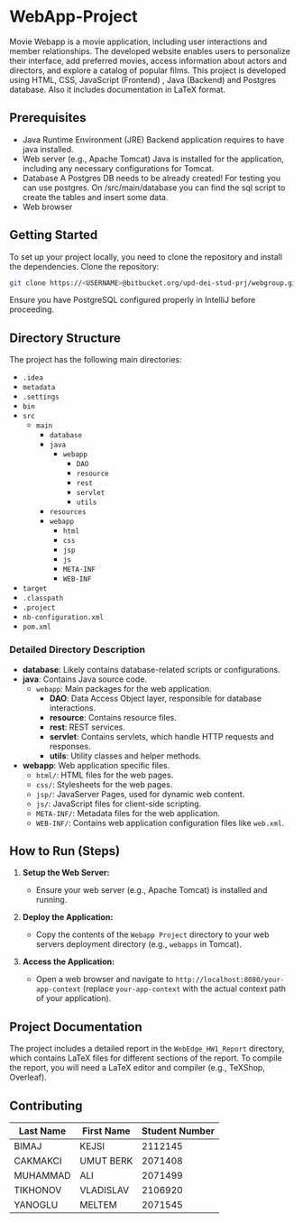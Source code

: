# WebApp-Project
Movie Webapp is a movie application, including user interactions and member relationships. The developed website enables users to personalize their interface, add preferred movies, access information about actors and directors, and explore a catalog of popular films. This project is developed using HTML, CSS, JavaScript (Frontend) , Java (Backend) and Postgres database. Also it includes  documentation in LaTeX format.

## Prerequisites
- Java Runtime Environment (JRE)
Backend application requires to have java installed.
- Web server (e.g., Apache Tomcat)
Java is installed for the application, including any necessary configurations for Tomcat.
- Database
A Postgres DB needs to be already created! For testing you can use postgres.
On /src/main/database you can find the sql script to create the tables and insert some data.
- Web browser

## Getting Started
To set up your project locally, you need to clone the repository and install the dependencies.
Clone the repository:
```bash 
git clone https://<USERNAME>@bitbucket.org/upd-dei-stud-prj/webgroup.git
```
Ensure you have PostgreSQL configured properly in IntelliJ before proceeding.

## Directory Structure

The project has the following main directories:

* `.idea`
* `metadata`
* `.settings`
* `bin`
* `src`
    * `main`
        * `database`
        * `java`
            * `webapp`
                * `DAO`
                * `resource`
                * `rest`
                * `servlet`
                * `utils`
        * `resources`
        * `webapp`
            * `html`
            * `css`
            * `jsp`
            * `js`
            * `META-INF`
            * `WEB-INF`
* `target`
* `.classpath`
* `.project`
* `nb-configuration.xml`
* `pom.xml`


### Detailed Directory Description

- **database**: Likely contains database-related scripts or configurations.
- **java**: Contains Java source code.
  - `webapp`: Main packages for the web application.
    - **DAO**: Data Access Object layer, responsible for database interactions.
    - **resource**: Contains resource files.
    - **rest**: REST services.
    - **servlet**: Contains servlets, which handle HTTP requests and responses.
    - **utils**: Utility classes and helper methods.
- **webapp**: Web application specific files.
  - `html/`: HTML files for the web pages.
  - `css/`: Stylesheets for the web pages.
  - `jsp/`: JavaServer Pages, used for dynamic web content.
  - `js/`: JavaScript files for client-side scripting.
  - `META-INF/`: Metadata files for the web application.
  - `WEB-INF/`: Contains web application configuration files like `web.xml`.

## How to Run (Steps)
1. **Setup the Web Server:**
   - Ensure your web server (e.g., Apache Tomcat) is installed and running.

2. **Deploy the Application:**
   - Copy the contents of the `Webapp Project` directory to your web servers deployment directory (e.g., `webapps` in Tomcat).

3. **Access the Application:**
   - Open a web browser and navigate to `http://localhost:8080/your-app-context` (replace `your-app-context` with the actual context path of your application).

## Project Documentation
The project includes a detailed report in the `WebEdge_HW1_Report` directory, which contains LaTeX files for different sections of the report. To compile the report, you will need a LaTeX editor and compiler (e.g., TeXShop, Overleaf).


## Contributing

| Last Name             | First Name            | Student Number |
| --------------------- | --------------------- | -------------- |
| BIMAJ                 | KEJSI                 | 2112145        |
| CAKMAKCI              | UMUT BERK             | 2071408        |
| MUHAMMAD              | ALI                   | 2071499        |
| TIKHONOV              | VLADISLAV             | 2106920        |
| YANOGLU               | MELTEM                | 2071545        |

